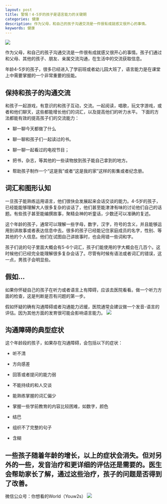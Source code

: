 ```yaml
---
layout: post
title: 警惕！4-5岁的孩子是语言能力的关键期
categories: 健康
description: 作为父母，和自己的孩子沟通交流是一件很有成就感又很开心的事情。
keywords: 健康
---
```

![][image-1]

作为父母，和自己的孩子沟通交流是一件很有成就感又很开心的事情。孩子们通过和父母、其他的孩子、朋友、亲属交流沟通，在生活中的交流获取信息。

年龄4-5岁的孩子，很多已经进入了学前班或者幼儿园大班了，语言能力是在课堂上中需要掌握的一个非常重要的技能。

## 保持和孩子的沟通交流
和孩子一起游戏，有意识的和孩子互动，交流。一起阅读，唱歌，玩文字游戏，或者和他们聊天，这些都能增长他们的词汇，以及提高他们的听力水平。
下面的方法都能有效的提高孩子们的交流能力：

- 聊一聊今天都做了什么

- 聊一聊和孩子们一起读过的书。

- 聊一聊一起看过的电视节目；

- 把书，杂志，等其他的一些读物放到孩子能自己拿到的地方。

- 帮助孩子制作一个“这是我”或者“这是我的家”这样的影集或者纪念册。

## 词汇和图形认知
一旦孩子能熟练运用语言，他们很快会发展起来会话交谈的能力。4-5岁的孩子，已经能能够理解大人很多复杂的谈话了，他们甚至能津津有味的讨论他们自己的话题。有些孩子甚至能编撰故事，聚精会神的听童话，少数还可以准确的复述。

这个年龄的孩子，通常可以理解一些字母，数字，汉字，符号的含义，并且能够运用到讲故事或者表达信息中去。很多的孩子已经能记住家庭成员的名字，性别、等其他的个人信息。他们在试图自己讲故事时，也会用错一些词和字。

孩子们说的句子里面大概会有5-6个词汇，孩子们能使用的字大概会在几百个。这时候他们已经完全能理解很多复杂会话了。尽管有时候有语法或者词汇的错误，这一点，男孩子会明显些。  

## 假如...
如果你怀疑自己的孩子在听力或者语言上有障碍，应该去医院看看。做一个听力方面的检查，这是判断是否有问题的第一步。

假如怀疑的确有沟通障碍或者沟通能力迟缓，医院通常会建议做一个发音-语言的评估。因为其他方面的发育很可能会影响语言能力。
![][image-2]

## 沟通障碍的典型症状
这个年龄段的孩子，如果存在沟通障碍，会包括以下的症状：
- 听不清

- 方向感差

- 回答或者提问的能力弱

- 不能持续的和人交谈

- 能熟练掌握的词汇偏少

- 掌握一些学前教育的内容比较困难，如数字，颜色

- 结巴

- 组织不了完整的句子

- 含糊

一些孩子随着年龄的增长，以上的症状会消失。但对另外的一些，发音治疗和更详细的评估还是需要的。医生会帮助家长了解，通过这些治疗，孩子的问题是否得到了改善。
---- 
微信公众号：你想看的World（Youw2s）
![][image-3]


[image-1]:	http://upload-images.jianshu.io/upload_images/3342594-ad305a838207a41b.jpg?imageMogr2/auto-orient/strip%7CimageView2/2/w/1240
[image-2]:	http://upload-images.jianshu.io/upload_images/3342594-6284e2669eeae1e5.png?imageMogr2/auto-orient/strip%7CimageView2/2/w/1240
[image-3]:	http://upload-images.jianshu.io/upload_images/3342594-dca1f89eba3e50ca.jpg?imageMogr2/auto-orient/strip%7CimageView2/2/w/1240